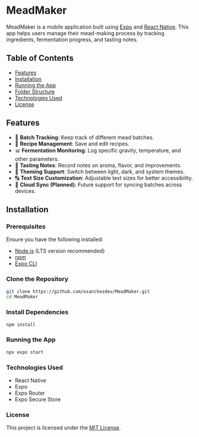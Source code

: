 # MeadMaker

MeadMaker is a mobile application built using [Expo](https://expo.dev/) and [React Native](https://reactnative.dev/). This app helps users manage their mead-making process by tracking ingredients, fermentation progress, and tasting notes.

## Table of Contents

- [Features](#features)
- [Installation](#installation)
- [Running the App](#running-the-app)
- [Folder Structure](#folder-structure)
- [Technologies Used](#technologies-used)
- [License](#license)

## Features

- 🏺 **Batch Tracking**: Keep track of different mead batches.
- 📜 **Recipe Management**: Save and edit recipes.
- 📊 **Fermentation Monitoring**: Log specific gravity, temperature, and other parameters.
- 📝 **Tasting Notes**: Record notes on aroma, flavor, and improvements.
- 🎨 **Theming Support**: Switch between light, dark, and system themes.
- 🔠 **Text Size Customization**: Adjustable text sizes for better accessibility.
- 📡 **Cloud Sync (Planned)**: Future support for syncing batches across devices.

## Installation

### Prerequisites

Ensure you have the following installed:

- [Node.js](https://nodejs.org/) (LTS version recommended)
- [npm](https://www.npmjs.com/)
- [Expo CLI](https://docs.expo.dev/get-started/installation/)

### Clone the Repository

```sh
git clone https://github.com/osanchezdev/MeadMaker.git
cd MeadMaker
```

### Install Dependencies

```sh
npm install
```

### Running the App

```sh
npx expo start
```

### Technologies Used

- React Native
- Expo
- Expo Router
- Expo Secure Store

### License

This project is licensed under the [MIT License](https://mit-license.org/).
